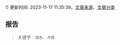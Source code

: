 :alarm_clock: 更新时间: 2023-11-17 11:35:39。[文章来源](/README.md)、[文章分类](/TAGS.md)

## 报告


> 关键字：`报告`、`月报`



